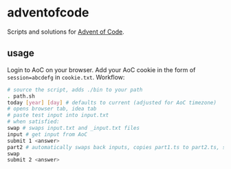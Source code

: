 # adventofcode
Scripts and solutions for [Advent of Code](https://adventofcode.com/).

## usage
Login to AoC on your browser. Add your AoC cookie in the form of `session=abcdefg` in `cookie.txt`.
Workflow:
```bash
# source the script, adds ./bin to your path
. path.sh 
today [year] [day] # defaults to current (adjusted for AoC timezone)
# opens browser tab, idea tab
# paste test input into input.txt
# when satisfied:
swap # swaps input.txt and _input.txt files
input # get input from AoC
submit 1 <answer>
part2 # automatically swaps back inputs, copies part1.ts to part2.ts, starts new watcher
swap
submit 2 <answer>
```
